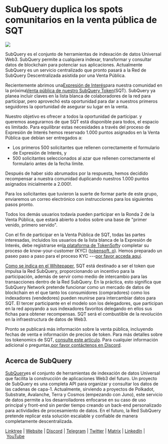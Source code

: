 # SubQuery duplica los spots comunitarios en la venta pública de SQT

![](https://miro.medium.com/max/1400/1*Dmg-mX5E6jD6AnyUwGAF3Q.png)

SubQuery es el conjunto de herramientas de indexación de datos Universal Web3. SubQuery permite a cualquiera indexar, transformar y consultar datos de blockchain para potenciar sus aplicaciones. Actualmente SubQuery es un servicio centralizado que pronto pasará a la Red de SubQuery Descentralizada asistida por una Venta Pública.

Recientemente abrimos una[Expresión de Interés](./20220516-public-sale-eoi.md)para nuestra comunidad en la próxima[Venta pública de nuestro SubQuery Token](./20220620-public-sale-tokensoft.md)(SQT). SubQuery ya planea incluir claves en la lista blanca de colaboradores de la red para participar, pero aprovechó esta oportunidad para dar a nuestros primeros seguidores la oportunidad de asegurar su lugar en la venta.

Nuestro objetivo es ofrecer a todos la oportunidad de participar. y queremos asegurarnos de que SQT está disponible para todos, el espacio es limitado. Para equilibrar estas necesidades a través del proceso de Expresión de Interés hemos reservado 1.000 puntos asignados en la Venta Pública que debían ser entregados a:

- Los primeros 500 solicitantes que rellenen correctamente el formulario de Expresión de Interés, y
- 500 solicitantes seleccionados al azar que rellenen correctamente el formulario antes de la fecha límite.

Después de haber sido abrumados por la respuesta, hemos decidido recompensar a nuestra comunidad duplicando nuestros 1.000 puntos asignados inicialmente a 2.000!.

Para los solicitantes que tuvieron la suerte de formar parte de este grupo, enviaremos un correo electrónico con instrucciones para los siguientes pasos pronto.

Todos los demás usuarios todavía pueden participar en la Ronda 2 de la Venta Pública, que estará abierto a todos sobre una base de "primer venido, primero servido".

Con el fin de participar en la Venta Pública de SQT, todas las partes interesadas, incluidos los usuarios de la lista blanca de la Expresión de Interés, debe registrarse en[la plataforma de TokenSoft](https://community.tokensoft.io/)y completar su proceso de know-your-customer (KYC) ([tokensoft. o](https://community.tokensoft.io/)). Hemos preparado un paseo paso a paso para el proceso KYC ---[por favor acceda aquí](https://sqt-guide.subquery.foundation/sqt-public-sale/).

[Como se indica en el Whitepaper](https://static.subquery.network/whitepaper.pdf), SQT está destinado a ser el token que impulsa la Red SubQuery, proporcionando un incentivo para la participación, además de servir como medio de intercambio para las transacciones dentro de la Red SubQuery. En la práctica, esto significa que SubQuery Network pretende funcionar como un mercado de datos de blockchain en el que tanto los consumidores (compradores) como los indexadores (vendedores) pueden reunirse para intercambiar datos para SQT. El tercer participante en el modelo son los delegadores, que participan en la red apoyando a sus indexadores favoritos delegando en ellos sus fichas para obtener recompensas. SQT será el combustible de la revolución en la infraestructura de datos de Web3.

Pronto se publicará más información sobre la venta pública, incluyendo fechas de venta e información de precios de token. Para más detalles sobre los tokenomics de  SQT, [consulte este artículo](./20211220-tokenomics.md). Para cualquier información adicional o preguntas,[por favor contáctenos en Discord](https://discord.com/invite/SubQuery).

## Acerca de SubQuery

[SubQuery](https://subquery.network/)es el conjunto de herramientas de indexación de datos Universal que facilita la construcción de aplicaciones Web3 del futuro. Un proyecto de SubQuery es una completa API para organizar y consultar los datos de las cadenas de capa-1. Actualmente, sirviendo a proyectos de Polkadot, Substrate, Avalanche, Terra y Cosmos (empezando con Juno), este servicio de datos permite a los desarrolladores enfocarse en su caso de uso principal y front-end sin perder tiempo creando un back-end personalizado para actividades de procesamiento de datos. En el futuro, la Red SubQuery pretende replicar esta solución escalable y confiable de manera completamente descentralizada.

​​[Linktree](https://linktr.ee/subquerynetwork) | [Website](https://subquery.network/) | [Discord](https://discord.com/invite/SubQuery) | [Telegram](https://t.me/subquerynetwork) | [Twitter](https://twitter.com/subquerynetwork) | [Matrix](https://matrix.to/#/#subquery:matrix.org) | [LinkedIn](https://www.linkedin.com/company/subquery) | [YouTube](https://www.youtube.com/channel/UCi1a6NUUjegcLHDFLr7CqLw)
